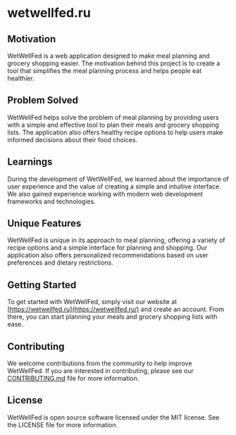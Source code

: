 # wetwellfed.ru

## Motivation

WetWellFed is a web application designed to make meal planning and grocery shopping easier. The motivation behind this project is to create a tool that simplifies the meal planning process and helps people eat healthier.

## Problem Solved

WetWellFed helps solve the problem of meal planning by providing users with a simple and effective tool to plan their meals and grocery shopping lists. The application also offers healthy recipe options to help users make informed decisions about their food choices.

## Learnings

During the development of WetWellFed, we learned about the importance of user experience and the value of creating a simple and intuitive interface. We also gained experience working with modern web development frameworks and technologies.

## Unique Features

WetWellFed is unique in its approach to meal planning, offering a variety of recipe options and a simple interface for planning and shopping. Our application also offers personalized recommendations based on user preferences and dietary restrictions.

## Getting Started

To get started with WetWellFed, simply visit our website at [https://wetwellfed.ru](https://wetwellfed.ru/) and create an account. From there, you can start planning your meals and grocery shopping lists with ease.

## Contributing

We welcome contributions from the community to help improve WetWellFed. If you are interested in contributing, please see our [CONTRIBUTING.md](http://contributing.md/) file for more information.

## License

WetWellFed is open source software licensed under the MIT license. See the LICENSE file for more information.
